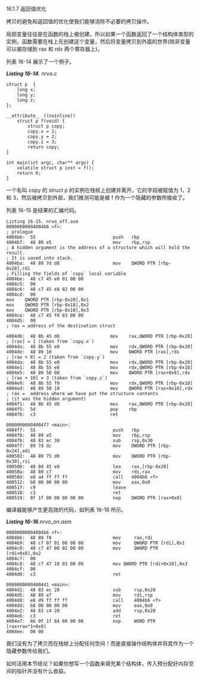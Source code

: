 16.1.7 返回值优化

拷贝的避免和返回值的优化使我们能够消除不必要的拷贝操作。

局部变量往往是在函数的栈上被创建。所以如果一个函数返回了一个结构体类型的实例，函数需要在栈上先创建这个变量，然后将变量拷贝到外面的世界\(除非变量可以被存储到 rax 和 rdx 两个寄存器上\)。

列表 16-14 展示了一个例子。

_**Listing 16-14**. nrvo.c_

```
struct p  {
    long x;
    long y;
    long z;
};

__attribute__ ((noinline))
    struct p f(void) {
        struct p copy;
        copy.x = 1;
        copy.y = 2;
        copy.z = 3;
        return copy;
}

int main(int argc, char** argv) {
    volatile struct p inst = f();
    return 0;
}
```

一个名叫 copy 的 struct p 的实例在栈帧上创建并离开。它的字段被赋值为 1，2 和 3，然后被拷贝到外部，我们推测可能是被 f 作为一个隐藏的参数所接收了。

列表 16-15 是结果的汇编代码。

    Listing 16-15. nrvo_off.asm
    00000000004004b6 <f>:
    ; prologue
    4004b6:  55                             push   rbp
    4004b7:  48 89 e5                       mov    rbp,rsp
    ; A hidden argument is the address of a structure which will hold the  result.
    ; It is saved into stack.
    4004ba:  48 89 7d d8                    mov    QWORD PTR [rbp-0x28],rdi
    ; Filling the fields of `copy` local variable
    4004be:  48 c7 45 e0 01 00 00
    4004c5:  00
    4004c6:  48 c7 45 e8 02 00 00
    4004cd:  00
    mov    QWORD PTR [rbp-0x20],0x1
    mov    QWORD PTR [rbp-0x18],0x2
    mov    QWORD PTR [rbp-0x10],0x3
    4004ce:  48 c7 45 f0 03 00 00
    4004d5:  00
    ; rax = address of the destination struct

    4004d6:  48 8b 45 d8                   mov    rax,QWORD PTR [rbp-0x28]
    ; [rax] = 1 (taken from `copy.x`)
    4004da:  48 8b 55 e0                   mov    rdx,QWORD PTR [rbp-0x20]
    4004de:  48 89 10                      mov    QWORD PTR [rax],rdx
    ; [rax + 8] = 2 (taken from `copy.y`)
    4004da:  48 8b 55 e0                   mov    rdx,QWORD PTR [rbp-0x20]
    4004e1:  48 8b 55 e8                   mov    rdx,QWORD PTR [rbp-0x18]
    4004e5:  48 89 50 08                   mov    QWORD PTR [rax+0x8],rdx
    ; [rax + 10] = 3 (taken from `copy.z`)
    4004e9:  48 8b 55 f0                   mov    rdx,QWORD PTR [rbp-0x10]
    4004ed:  48 89 50 10                   mov    QWORD PTR [rax+0x10],rdx
    ; rax =  address where we have put the structure contents
    ; (it was the hidden argument)
    4004f1:  48 8b 45 d8                   mov    rax,QWORD PTR [rbp-0x28]
    4004f5:  5d                            pop    rbp
    4004f6:  c3                            ret

    00000000004004f7 <main>:
    4004f7:  55                             push   rbp
    4004f8:  48 89 e5                       mov    rbp,rsp
    4004fb:  48 83 ec 30                    sub    rsp,0x30
    4004ff:  89 7d dc                       mov    DWORD PTR [rbp-0x24],edi
    400502:  48 89 75 d0                    mov    QWORD PTR [rbp-0x30],rsi
    400506:  48 8d 45 e0                    lea    rax,[rbp-0x20]
    40050a:  48 89 c7                       mov    rdi,rax
    40050d:  e8 a4 ff ff ff                 call   4004b6 <f>
    400512:  b8 00 00 00 00                 mov    eax,0x0
    400517:  c9                             leave
    400518:  c3                             ret
    400519:  0f 1f 80 00 00 00 00           nop    DWORD PTR [rax+0x0]

编译器能够产生更高效的代码，如列表 16-16 所示。

_**Listing 16-16**.nrvo\_on.asm_

```
00000000004004b6 <f>:
4004b6:  48 89 f8                       mov     rax,rdi
4004b9:  48 c7 07 01 00 00 00           mov     QWORD PTR [rdi],0x1
4004c0:  48 c7 47 08 02 00 00           mov     QWORD PTR [rdi+0x8],0x2
4004c7:  00
4004c8:  48 c7 47 10 03 00 00           mov QWORD PTR [rdi+0x10],0x3
4004cf:  00
4004d0:  c3                             ret

00000000004004d1 <main>:
4004d1:  48 83 ec 20                    sub     rsp,0x20
4004d5:  48 89 e7                       mov     rdi,rsp
4004d8:  e8 d9 ff ff ff                 call    4004b6 <f>
4004dd:  b8 00 00 00 00                 mov     eax,0x0
4004e2:  48 83 c4 20                    add     rsp,0x20
4004e6:  c3                             ret
4004e7:  66 0f 1f 84 00 00 00           nop     WORD PTR [rax+rax*1+0x0]
4004ee:  00 00
```

我们没有为了拷贝而在栈帧上分配任何空间！而是直接操作结构体并将其作为一个隐藏参数传给我们。

如何活用本节结论？如果你想写一个函数来填充某个结构体，传入预分配好内存空间的指针并没有什么收益。

